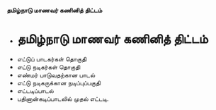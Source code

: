 **தமிழ்நாடு மாணவர் கணினித் திட்டம்**
- # தமிழ்நாடு மாணவர் கணினித் திட்டம்
- எட்டுப் பாடகர்கள் தொகுதி
- எட்டு நடிகர்கள் தொகுதி
- எண்மர் பாடுவதற்கான பாடல்
- எட்டு நடிகருக்கான நடிப்புப்பகுதி
- எட்டடிப்பாடல்
- பதினான்கடிப்பாடலில் முதல் எட்டடி.

